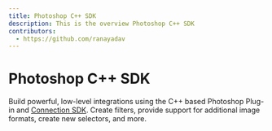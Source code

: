 ```yaml
---
title: Photoshop C++ SDK
description: This is the overview Photoshop C++ SDK
contributors:
  - https://github.com/ranayadav 
---
```


<HeroSimple slots="heading, text"/>

# Photoshop C++ SDK

Build powerful, low-level integrations using the C++ based Photoshop Plug-in and [Connection SDK](https://developer.adobe.com/console/14431/user/servicesandapis). Create filters, provide support for additional image formats, create new selectors, and more.
